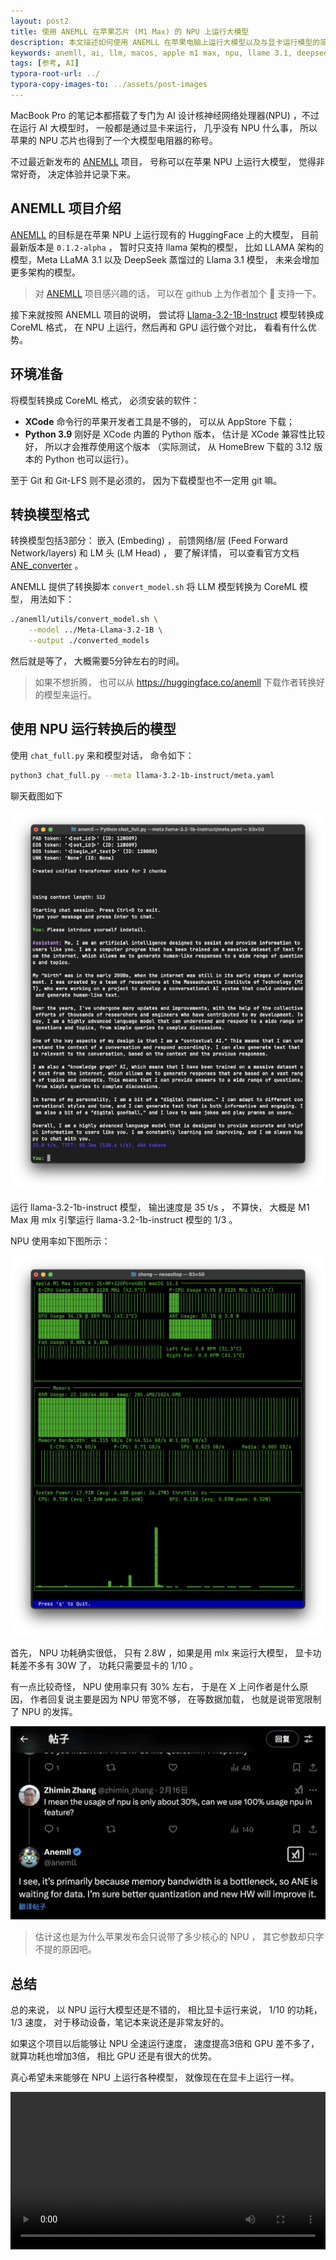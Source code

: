```yaml
---
layout: post2
title: 使用 ANEMLL 在苹果芯片 (M1 Max) 的 NPU 上运行大模型
description: 本文描述如何使用 ANEMLL 在苹果电脑上运行大模型以及与显卡运行模型的简单对比
keywords: anemll, ai, llm, macos, apple m1 max, npu, llame 3.1, deepseek r1
tags: [参考, AI]
typora-root-url: ../
typora-copy-images-to: ../assets/post-images
---
```


MacBook Pro 的笔记本都搭载了专门为 AI 设计核神经网络处理器(NPU) ，不过在运行 AI 大模型时， 一般都是通过显卡来运行， 几乎没有 NPU 什么事， 所以苹果的 NPU 芯片也得到了一个大模型电阻器的称号。

不过最近新发布的 [ANEMLL](https://github.com/anemll/anemll) 项目， 号称可以在苹果 NPU 上运行大模型， 觉得非常好奇， 决定体验并记录下来。

## ANEMLL 项目介绍

[ANEMLL](https://github.com/anemll/anemll) 的目标是在苹果 NPU 上运行现有的 HuggingFace 上的大模型， 目前最新版本是 `0.1.2-alpha` ， 暂时只支持 llama 架构的模型， 比如 LLAMA 架构的模型，Meta LLaMA 3.1 以及 DeepSeek 蒸馏过的 Llama 3.1 模型， 未来会增加更多架构的模型。

> 对 [ANEMLL](https://github.com/anemll/anemll) 项目感兴趣的话， 可以在 github 上为作者加个 🌟 支持一下。

接下来就按照 ANEMLL 项目的说明， 尝试将 [Llama-3.2-1B-Instruct](https://huggingface.co/meta-llama/Llama-3.2-1B-Instruct) 模型转换成 CoreML 格式， 在 NPU 上运行，然后再和 GPU 运行做个对比， 看看有什么优势。

## 环境准备

将模型转换成 CoreML 格式， 必须安装的软件：

- **XCode** 命令行的苹果开发者工具是不够的， 可以从 AppStore 下载；
- **Python 3.9** 刚好是 XCode 内置的 Python 版本， 估计是 XCode 兼容性比较好， 所以才会推荐使用这个版本 （实际测试， 从 HomeBrew 下载的 3.12 版本的 Python 也可以运行）。

至于 Git 和 Git-LFS 则不是必须的， 因为下载模型也不一定用 git 嘛。

## 转换模型格式

转换模型包括3部分： 嵌入 (Embeding) ， 前馈网络/层 (Feed Forward Network/layers) 和 LM 头 (LM Head) ， 要了解详情， 可以查看官方文档 [ANE_converter](https://github.com/Anemll/Anemll/blob/main/docs/ANE_converter.md) 。

ANEMLL 提供了转换脚本 `convert_model.sh` 将 LLM 模型转换为 CoreML 模型， 用法如下：

```sh
./anemll/utils/convert_model.sh \
    --model ../Meta-Llama-3.2-1B \
    --output ./converted_models
```

然后就是等了， 大概需要5分钟左右的时间。

> 如果不想折腾， 也可以从 <https://huggingface.co/anemll> 下载作者转换好的模型来运行。

## 使用 NPU 运行转换后的模型

使用 `chat_full.py` 来和模型对话， 命令如下：

```sh
python3 chat_full.py --meta llama-3.2-1b-instruct/meta.yaml
```

聊天截图如下

![ANEMLL Chat](/assets/post-images/anemll-chat.png)

运行 llama-3.2-1b-instruct 模型， 输出速度是 35 t/s ， 不算快， 大概是 M1 Max 用 mlx 引擎运行 llama-3.2-1b-instruct 模型的 1/3 。

NPU 使用率如下图所示：

![ANEMLL Npu Usage](/assets/post-images/anemll-chat-npu-usage.png)

首先， NPU 功耗确实很低， 只有 2.8W ，如果是用 mlx 来运行大模型， 显卡功耗差不多有 30W 了， 功耗只需要显卡的 1/10 。

有一点比较奇怪， NPU 使用率只有 30% 左右， 于是在 X 上问作者是什么原因， 作者回复说主要是因为 NPU 带宽不够， 在等数据加载， 也就是说带宽限制了 NPU 的发挥。

![Why NPU usage is 30%](/assets/post-images/anemll-chat-npu-usage-reason.png)

> 估计这也是为什么苹果发布会只说带了多少核心的 NPU ， 其它参数却只字不提的原因吧。

## 总结

总的来说， 以 NPU 运行大模型还是不错的， 相比显卡运行来说， 1/10 的功耗， 1/3 速度， 对于移动设备，笔记本来说还是非常友好的。

如果这个项目以后能够让 NPU 全速运行速度， 速度提高3倍和 GPU 差不多了， 就算功耗也增加3倍， 相比 GPU 还是有很大的优势。

真心希望未来能够在 NPU 上运行各种模型， 就像现在在显卡上运行一样。

<video controls style="width: 100%;">
  <source src="/assets/post-images/anemll-chat.mp4" type="video/mp4" />
</video>
